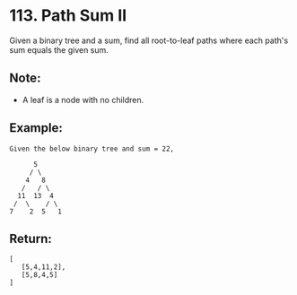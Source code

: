 # 113. Path Sum II

Given a binary tree and a sum, find all root-to-leaf paths where each path's sum equals the given sum.

## Note: 

* A leaf is a node with no children.

## Example:

```
Given the below binary tree and sum = 22,

      5
     / \
    4   8
   /   / \
  11  13  4
 /  \    / \
7    2  5   1
```

## Return:

```
[
   [5,4,11,2],
   [5,8,4,5]
]
```